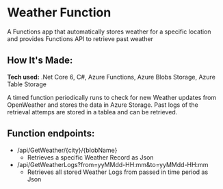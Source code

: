 # Weather Function
A Functions app that automatically stores weather for a specific location and provides Functions API to retrieve past weather

## How It's Made:

**Tech used:** .Net Core 6, C#, Azure Functions, Azure Blobs Storage, Azure Table Storage

A timed function periodically runs to check for new Weather updates from OpenWeather and stores the data in Azure Storage.
Past logs of the retrieval attemps are stored in a tablea and can be retrieved.

## Function endpoints:
* /api/GetWeather/{city}/{blobName}
  * Retrieves a specific Weather Record as Json
* /api/GetWeatherLogs?from=yyMMdd-HH:mm&to=yyMMdd-HH:mm
  * Retrieves all stored Weather Logs from passed in time period as Json

